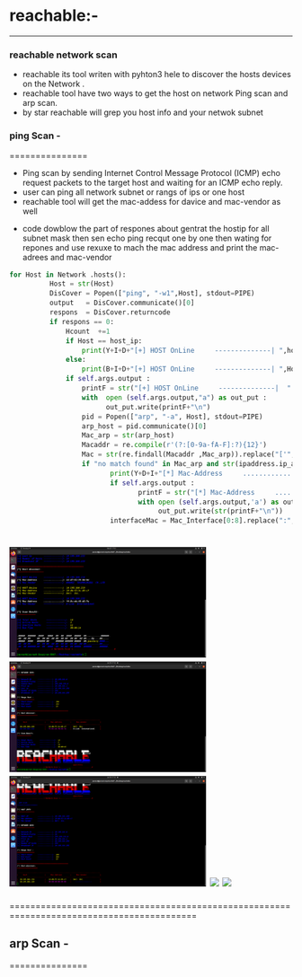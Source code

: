 # reachable:-
*****************************
### reachable network scan
* reachable its tool writen with pyhton3 hele to discover the hosts devices on the Network .
* reachable tool have two ways to get the host on network Ping scan and arp scan. 
* by star reachable will grep  you host info and your netwok subnet
### ping Scan -
===============
 - Ping scan by sending Internet Control Message Protocol (ICMP) echo request packets to the target host and waiting for an ICMP echo reply. 
 - user can ping all network subnet or rangs of ips or one host
 - reachable tool will get the mac-addess for davice and mac-vendor as well 
* code dowblow the part of respones about gentrat the hostip for all subnet mask then sen echo ping recqut one by one then wating for repones 
and use rexuxe to mach the mac address and print the mac-adrees and mac-vendor 
 ```python 
 for Host in Network .hosts():
           Host = str(Host)
           DisCover = Popen(["ping", "-w1",Host], stdout=PIPE)
           output   = DisCover.communicate()[0]
           respons  = DisCover.returncode                       
           if respons == 0:
               Hcount  +=1	
               if Host == host_ip:
                   print(Y+I+D+"[+] HOST OnLine     --------------| ",host_ip)
               else:
                   print(B+I+D+"[+] HOST OnLine     --------------| ",Host)      
               if self.args.output :
                   printF = str("[+] HOST OnLine     --------------|  " + Host).strip()
                   with  open (self.args.output,"a") as out_put :
                         out_put.write(printF+"\n")
                   pid = Popen(["arp", "-a", Host], stdout=PIPE)
                   arp_host = pid.communicate()[0]                          
                   Mac_arp = str(arp_host)
                   Macaddr = re.compile(r'(?:[0-9a-fA-F]:?){12}')
                   Mac = str(re.findall(Macaddr ,Mac_arp)).replace("['",'').replace("']","")
                   if "no match found" in Mac_arp and str(ipaddress.ip_address(Host)) ==  str(ipaddress.ip_address(host_ip)) :
                          print(Y+D+I+"[*] Mac-Address     ..............|-",Mac_Interface)
                          if self.args.output :
                                 printF = str("[*] Mac-Address     ..............|- "+Mac_Interface).strip()
                                 with open (self.args.output,'a') as out_put :
                                      out_put.write(str(printF+"\n"))
                          interfaceMac = Mac_Interface[0:8].replace(":","").upper() 
 ```
 <img src = "images/1.png" width=350>  <img src = "images/3.png" width=350>
 <img src = "images/4.png" width=350> <img src = "images/11.png" width=350>
 <img src = "images/22.png" width=350> 
 ===========================================================================================
 ==========================================================================================
 ## arp Scan - 
 ===============
 
